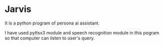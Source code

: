 # Jarvis
It is a python program of persona ai assistant.

I have used pyttsx3 module and speech recognition module in this pogram so that computer can listen to user's query.
